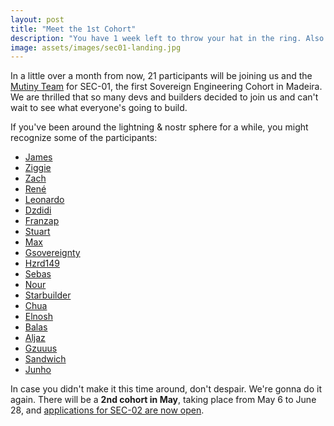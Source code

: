 ```yaml
---
layout: post
title: "Meet the 1st Cohort"
description: "You have 1 week left to throw your hat in the ring. Also: What is SEC-01?"
image: assets/images/sec01-landing.jpg
---
```


In a little over a month from now, 21 participants will be joining us and the
[Mutiny
Team](/2023/10/18/welcoming-mutiny-wallet-as-the-1st-sovereign-engineering-north-star.html)
for SEC-01, the first Sovereign Engineering Cohort in Madeira. We are thrilled
that so many devs and builders decided to join us and can't wait to see what
everyone's going to build.

If you've been around the lightning & nostr sphere for a while, you might
recognize some of the participants:

- [James](https://njump.me/npub10a8kw2hsevhfycl4yhtg7vzrcpwpu7s6med27juf4lzqpsvy270qrh8zkw)
- [Ziggie](https://njump.me/npub1l5u0zd00va02ch5n6ke2wwxyzamuy5qcsqcu4uwu7pa3dpapleysf7aap5)
- [Zach](https://njump.me/npub1zach44xjpc4yyhx6pgse2cj2pf98838kja03dv2e8ly8lfr094vqvm5dy5)
- [René](https://njump.me/npub1e5tfhk8m65teu25dfx8lcvwn4c8ypqjl72u2sh4rt8zy2kss0j5qct7mh9)
- [Leonardo](https://njump.me/npub1ez8efu9rjxu64g0lalty2ffmr2tgkzjz92rkafyfyz5463wr8ars8zls5t)
- [Dzdidi](https://njump.me/npub1zel8lcq6w6mtajwj4xcedvvvwts4p6v9l045dmn9rp570dqry7zsyll0dt)
- [Franzap](https://njump.me/npub1wf4pufsucer5va8g9p0rj5dnhvfeh6d8w0g6eayaep5dhps6rsgs43dgh9)
- [Stuart](https://njump.me/npub1lunaq893u4hmtpvqxpk8hfmtkqmm7ggutdtnc4hyuux2skr4ttcqr827lj)
- [Max](https://njump.me/npub1klkk3vrzme455yh9rl2jshq7rc8dpegj3ndf82c3ks2sk40dxt7qulx3vt)
- [Gsovereignty](https://njump.me/npub1mygerccwqpzyh9pvp6pv44rskv40zutkfs38t0hqhkvnwlhagp6s3psn5p)
- [Hzrd149](https://njump.me/npub1ye5ptcxfyyxl5vjvdjar2ua3f0hynkjzpx552mu5snj3qmx5pzjscpknpr)
- [Sebas](https://njump.me/npub1rw7hlhmgat6ur9zxcw40vweem49guv6530yk767j8xjpynv0y20q6qsl3w)
- [Nour](https://njump.me/npub1q2s36929z99tv0pfjkqf8jgmn7yxrrjklmsr0wwjl2707vhk965sp7dx3u)
- [Starbuilder](https://njump.me/npub1mz3vx0ew9le6n48l9f2e8u745k0fzel6thksv0gwfxy3wanprcxq79mymx)
- [Chua](https://njump.me/npub1x5nfafs95as966kkkvd773wvv5qtjyd27fy3g67jxyzln93mk02qdgdkan)
- [Elnosh](https://njump.me/npub1gz8kx67jdlx972vgjqemg37tysglvz43hzjler9nssk6kav0m66sv7xjkt)
- [Balas](https://njump.me/npub1nmr6w7qk0ta36vxysv77jv3d5rqghfc6d8sez8240rf3gja4vsmsd2yha8)
- [Aljaz](https://njump.me/npub1aljazgxlpnpfp7n5sunlk3dvfp72456x6nezjw4sd850q879rxqsthg9jp)
- [Gzuuus](https://njump.me/npub1gzuushllat7pet0ccv9yuhygvc8ldeyhrgxuwg744dn5khnpk3gs3ea5ds)
- [Sandwich](https://njump.me/npub1uac67zc9er54ln0kl6e4qp2y6ta3enfcg7ywnayshvlw9r5w6ehsqq99rx)
- [Junho](https://njump.me/npub1m6z9nxv9tej9wa327qgpkt540m00jswe7gvsc8lvzyyyyr6l8njq6t4ttu)

In case you didn't make it this time around, don't despair. We're gonna do it
again. There will be a **2nd cohort in May**, taking place from May 6 to June 28,
and [applications for SEC-02 are now
open](https://sovereignengineering.typeform.com/SEC02).
